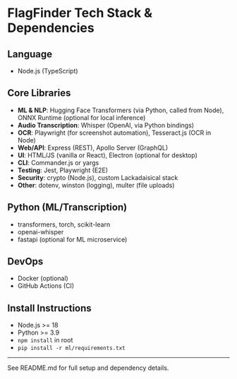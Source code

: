 # FlagFinder Tech Stack & Dependencies

## Language
- Node.js (TypeScript)

## Core Libraries
- **ML & NLP**: Hugging Face Transformers (via Python, called from Node), ONNX Runtime (optional for local inference)
- **Audio Transcription**: Whisper (OpenAI, via Python bindings)
- **OCR**: Playwright (for screenshot automation), Tesseract.js (OCR in Node)
- **Web/API**: Express (REST), Apollo Server (GraphQL)
- **UI**: HTML/JS (vanilla or React), Electron (optional for desktop)
- **CLI**: Commander.js or yargs
- **Testing**: Jest, Playwright (E2E)
- **Security**: crypto (Node.js), custom Lackadaisical stack
- **Other**: dotenv, winston (logging), multer (file uploads)

## Python (ML/Transcription)
- transformers, torch, scikit-learn
- openai-whisper
- fastapi (optional for ML microservice)

## DevOps
- Docker (optional)
- GitHub Actions (CI)

## Install Instructions
- Node.js >= 18
- Python >= 3.9
- `npm install` in root
- `pip install -r ml/requirements.txt`

---

See README.md for full setup and dependency details.
